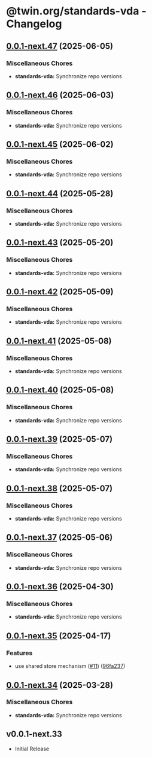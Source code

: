 # @twin.org/standards-vda - Changelog

## [0.0.1-next.47](https://github.com/twinfoundation/standards/compare/standards-vda-v0.0.1-next.46...standards-vda-v0.0.1-next.47) (2025-06-05)


### Miscellaneous Chores

* **standards-vda:** Synchronize repo versions

## [0.0.1-next.46](https://github.com/twinfoundation/standards/compare/standards-vda-v0.0.1-next.45...standards-vda-v0.0.1-next.46) (2025-06-03)


### Miscellaneous Chores

* **standards-vda:** Synchronize repo versions

## [0.0.1-next.45](https://github.com/twinfoundation/standards/compare/standards-vda-v0.0.1-next.44...standards-vda-v0.0.1-next.45) (2025-06-02)


### Miscellaneous Chores

* **standards-vda:** Synchronize repo versions

## [0.0.1-next.44](https://github.com/twinfoundation/standards/compare/standards-vda-v0.0.1-next.43...standards-vda-v0.0.1-next.44) (2025-05-28)


### Miscellaneous Chores

* **standards-vda:** Synchronize repo versions

## [0.0.1-next.43](https://github.com/twinfoundation/standards/compare/standards-vda-v0.0.1-next.42...standards-vda-v0.0.1-next.43) (2025-05-20)


### Miscellaneous Chores

* **standards-vda:** Synchronize repo versions

## [0.0.1-next.42](https://github.com/twinfoundation/standards/compare/standards-vda-v0.0.1-next.41...standards-vda-v0.0.1-next.42) (2025-05-09)


### Miscellaneous Chores

* **standards-vda:** Synchronize repo versions

## [0.0.1-next.41](https://github.com/twinfoundation/standards/compare/standards-vda-v0.0.1-next.40...standards-vda-v0.0.1-next.41) (2025-05-08)


### Miscellaneous Chores

* **standards-vda:** Synchronize repo versions

## [0.0.1-next.40](https://github.com/twinfoundation/standards/compare/standards-vda-v0.0.1-next.39...standards-vda-v0.0.1-next.40) (2025-05-08)


### Miscellaneous Chores

* **standards-vda:** Synchronize repo versions

## [0.0.1-next.39](https://github.com/twinfoundation/standards/compare/standards-vda-v0.0.1-next.38...standards-vda-v0.0.1-next.39) (2025-05-07)


### Miscellaneous Chores

* **standards-vda:** Synchronize repo versions

## [0.0.1-next.38](https://github.com/twinfoundation/standards/compare/standards-vda-v0.0.1-next.37...standards-vda-v0.0.1-next.38) (2025-05-07)


### Miscellaneous Chores

* **standards-vda:** Synchronize repo versions

## [0.0.1-next.37](https://github.com/twinfoundation/standards/compare/standards-vda-v0.0.1-next.36...standards-vda-v0.0.1-next.37) (2025-05-06)


### Miscellaneous Chores

* **standards-vda:** Synchronize repo versions

## [0.0.1-next.36](https://github.com/twinfoundation/standards/compare/standards-vda-v0.0.1-next.35...standards-vda-v0.0.1-next.36) (2025-04-30)


### Miscellaneous Chores

* **standards-vda:** Synchronize repo versions

## [0.0.1-next.35](https://github.com/twinfoundation/standards/compare/standards-vda-v0.0.1-next.34...standards-vda-v0.0.1-next.35) (2025-04-17)


### Features

* use shared store mechanism ([#11](https://github.com/twinfoundation/standards/issues/11)) ([96fa237](https://github.com/twinfoundation/standards/commit/96fa23735f69c1fc7e3d0019b527634fa0a042d9))

## [0.0.1-next.34](https://github.com/twinfoundation/standards/compare/standards-vda-v0.0.1-next.33...standards-vda-v0.0.1-next.34) (2025-03-28)


### Miscellaneous Chores

* **standards-vda:** Synchronize repo versions

## v0.0.1-next.33

- Initial Release
